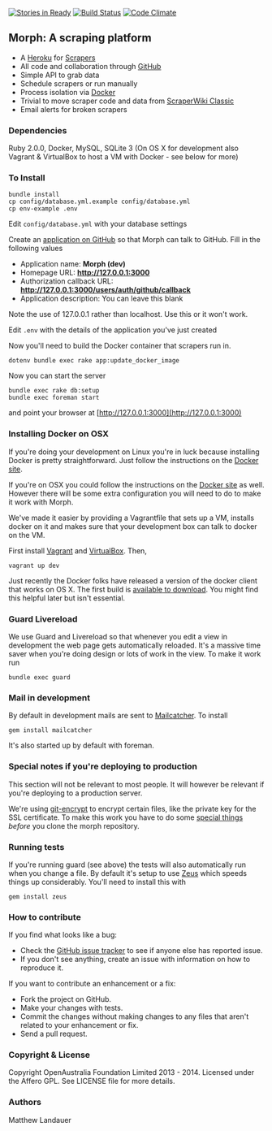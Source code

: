 [![Stories in Ready](https://badge.waffle.io/openaustralia/morph.png?label=ready)](https://waffle.io/openaustralia/morph) [![Build Status](https://travis-ci.org/openaustralia/morph.png?branch=master)](https://travis-ci.org/openaustralia/morph) [![Code Climate](https://codeclimate.com/github/openaustralia/morph.png)](https://codeclimate.com/github/openaustralia/morph)

## Morph: A scraping platform

* A [Heroku](https://www.heroku.com/) for [Scrapers](https://en.wikipedia.org/wiki/Web_scraping)
* All code and collaboration through [GitHub](https://github.com/)
* Simple API to grab data
* Schedule scrapers or run manually
* Process isolation via [Docker](http://www.docker.io/)
* Trivial to move scraper code and data from [ScraperWiki Classic](https://classic.scraperwiki.com/)
* Email alerts for broken scrapers

### Dependencies
Ruby 2.0.0, Docker, MySQL, SQLite 3
(On OS X for development also Vagrant & VirtualBox to host a VM with Docker - see below for more)

### To Install

    bundle install
    cp config/database.yml.example config/database.yml
    cp env-example .env

Edit `config/database.yml` with your database settings

Create an [application on GitHub](https://github.com/settings/applications/new) so that Morph can talk to GitHub. Fill in the following values

* Application name: __Morph (dev)__
* Homepage URL: __http://127.0.0.1:3000__
* Authorization callback URL: __http://127.0.0.1:3000/users/auth/github/callback__
* Application description: You can leave this blank

Note the use of 127.0.0.1 rather than localhost. Use this or it won't work.

Edit `.env` with the details of the application you've just created

Now you'll need to build the Docker container that scrapers run in.

    dotenv bundle exec rake app:update_docker_image

Now you can start the server

    bundle exec rake db:setup
    bundle exec foreman start

and point your browser at [http://127.0.0.1:3000](http://127.0.0.1:3000)

### Installing Docker on OSX

If you're doing your development on Linux you're in luck because installing Docker is pretty straightforward. Just follow the instructions on the [Docker site](http://www.docker.io/gettingstarted/#h_installation).

If you're on OSX you could follow the instructions on the [Docker site](http://www.docker.io/gettingstarted/#h_installation) as well. However there will be some extra configuration you will need to do to make it work with Morph. 

We've made it easier by providing a Vagrantfile that sets up a VM, installs docker on it and makes sure that your development box can talk to docker on the VM.

First install [Vagrant](http://www.vagrantup.com/downloads.html) and [VirtualBox](https://www.virtualbox.org/wiki/Downloads). Then,

    vagrant up dev

Just recently the Docker folks have released a version of the docker client that works on OS X. The first build is [available to download](http://test.docker.io/builds/Darwin/x86_64/docker-0.7.3.tgz). You might find this helpful later but isn't essential.

### Guard Livereload

We use Guard and Livereload so that whenever you edit a view in development the web page gets automatically reloaded. It's a massive time saver when you're doing design or lots of work in the view. To make it work run

    bundle exec guard

### Mail in development

By default in development mails are sent to [Mailcatcher](http://mailcatcher.me/). To install

    gem install mailcatcher

It's also started up by default with foreman.

### Special notes if you're deploying to production

This section will not be relevant to most people. It will however be relevant if you're deploying to a production server.

We're using [git-encrypt](https://github.com/shadowhand/git-encrypt) to encrypt certain files, like the private key for the SSL certificate. To make this work you have to do some [special things](https://github.com/shadowhand/git-encrypt#decrypting-clones) _before_ you clone the morph repository. 

### Running tests

If you're running guard (see above) the tests will also automatically run when you change a file. By default it's setup to use [Zeus](https://github.com/burke/zeus) which speeds things up considerably. You'll need to install this with

    gem install zeus

### How to contribute

If you find what looks like a bug:

* Check the [GitHub issue tracker](http://github.com/openaustralia/morph/issues/)
  to see if anyone else has reported issue.
* If you don't see anything, create an issue with information on how to reproduce it.

If you want to contribute an enhancement or a fix:

* Fork the project on GitHub.
* Make your changes with tests.
* Commit the changes without making changes to any files that aren't related to your enhancement or fix.
* Send a pull request.    

### Copyright & License

Copyright OpenAustralia Foundation Limited 2013 - 2014. Licensed under the Affero GPL. See LICENSE file for more details.

### Authors

Matthew Landauer

